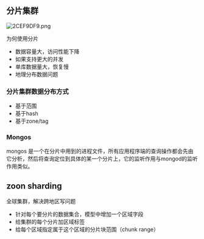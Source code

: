## 分片集群



![2CEF9DF9.png](https://pic.imgdb.cn/item/64dccaf1661c6c8e54b9e5ab.png)

为何使用分片

- 数据容量大，访问性能下降
- 如果支持更大的并发
- 单库数据量大，恢复慢
- 地理分布数据问题

### 分片集群数据分布方式

- 基于范围
- 基于hash
- 基于zone/tag

### Mongos

 mongos 是一个在分片中用到的进程文件，所有应用程序端的查询操作都会先由它分析，然后将查询定位到具体的某一个分片上，它的监听作用与mongod的监听作用类似。



## zoon sharding

全球集群，解决跨地区写问题

- 针对每个要分片的数据集合，模型中增加一个区域字段
- 给集群的每个分片加区域标签 
- 给每个区域指定属于这个区域的分片块范围（chunk range）





